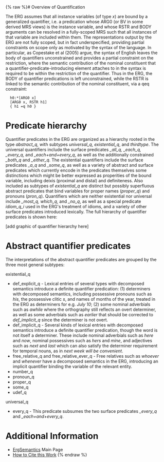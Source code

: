 {% raw %}# Overview of Quantification

The ERG assumes that all instance variables (of type *x*) are bound by a
generalized quantifier, i.e. a predication whose ARG0 (or BV in some
derived MRS views) is the instance variable, and whose RSTR and BODY
arguments can be resolved in a fully-scoped MRS such that all instances
of that variable are included within them. The representations output by
the ERG are not fully scoped, but in fact underspecified, providing
partial constraints on scope only as motivated by the syntax of the
language. In particular, as Copestake et al (2005) argue, the syntax of
English leaves the body of quantifiers unconstrained and provides a
partial constraint on the restriction, where the semantic contribution
of the nominal constituent that a quantifier-predicate-introducing
element attaches to in the syntax is required to be within the
restriction of the quantifier. Thus in the ERG, the BODY of quantifier
predications is left unconstrained, while the RSTR is linked to the
semantic contribution of the nominal constituent, via a qeq constraint:

      h0:*[ARG0 x]
      [ARG0 x, RSTR h1]
      { h1 =q h0 }

# Predicate hierarchy

Quantifier predicates in the ERG are organized as a hierarchy rooted in
the type *abstract\_q*, with subtypes *universal\_q*, *existential\_q*,
and *thirdtype*. The universal quantifiers include the surface
predicates *\_all\_q, \_each\_q, \_every\_q*, and *\_each+and+every\_q*,
as well as the additionally constrained *\_both\_q* and *\_either\_q*.
The existential quantifiers include the surface predicates *\_a\_q* and
*\_some\_q*, as well as a variety of abstract and surface predicates
which currently encode in the predicates themselves some distinctions
which might be better expressed as properities of the bound variable,
including deixis (proximal and distal) and definiteness. Also included
as subtypes of *existential\_q* are distinct but possibly superfluous
abstract predicates that bind variables for proper names (*proper\_q*)
and pronouns (*pron\_q*). Quantifiers which are neither existential nor
universal include *\_most\_q, which\_q*, and *\_no\_q*, as well as a
special predicate *idiom\_q\_i* used in the ERG's treatment of idioms,
and a variety of other surface predicates introduced lexically. The full
hierarchy of quantifier predicates is shown here:

\[add graphic of quantifier hierarchy here\]

# Abstract quantifier predicates

The interpretations of the abstract quantifier predicates are grouped by
the three most general subtypes:

existential\_q

- def\_explicit\_q - Lexical entries of several types with decomposed
semantics introduce a definite quantifier predication: (1)
determiners with decomposed semantics, including possessive pronouns
such as *his*, the possessive clitic *s*, and names of months of the
year, treated in the ERG as determiners for e.g. *July 10*; (2) some
nominal adverbials such as *awhile* where the orthography still
reflects an overt determiner, as well as some adverbials such as
*earlier* that should be corrected to *def\_implicit\_q* since the
determiner is not overt.
- def\_implicit\_q - Several kinds of lexical entries with decomposed
semantics introduce a definite quantifier predication, though the
word is not itself a determiner. These include nominal adverbials
such as *here* and *now*, nominal possessives such as *hers* and
*mine*, and adjectives such as *next* and *last* which can also
satisfy the determiner requirement for temporal nouns, as in *next
week will be convenient*.
- free\_relative\_q and free\_relative\_ever\_q - Free relatives such
as *whoever* and *whenever* have a decomposed semantics in the ERG,
introducing an implicit quantifier binding the variable of the
relevant entity.
- number\_q
- pronoun\_q
- proper\_q
- some\_q
- udef\_q

universal\_q

- every\_q - This predicate subsumes the two surface predicates
*\_every\_q* and *\_each+and+every\_q*.

# Additional Information

- [ErgSemantics](https://delph-in.github.io/docs/erg/ErgSemantics) Main Page
- [How to Cite this Work](https://delph-in.github.io/docs/erg/ErgSemantics_HowToCite)
<update date omitted for speed>{% endraw %}